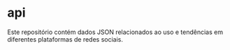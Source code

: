 # api
Este repositório contém dados JSON relacionados ao uso e tendências em diferentes plataformas de redes sociais.
